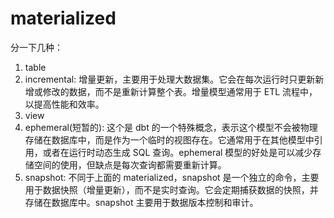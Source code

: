 # materialized

分一下几种：

1. table
2. incremental: 增量更新，主要用于处理大数据集。它会在每次运行时只更新新增或修改的数据，而不是重新计算整个表。增量模型通常用于 ETL 流程中，以提高性能和效率。
3. view
4. ephemeral(短暂的): 这个是 dbt 的一个特殊概念，表示这个模型不会被物理存储在数据库中，而是作为一个临时的视图存在。它通常用于在其他模型中引用，或者在运行时动态生成 SQL 查询。ephemeral 模型的好处是可以减少存储空间的使用，但缺点是每次查询都需要重新计算。
1. snapshot: 不同于上面的 materialized，snapshot 是一个独立的命令，主要用于数据快照（增量更新），而不是实时查询。它会定期捕获数据的快照，并存储在数据库中。snapshot 主要用于数据版本控制和审计。